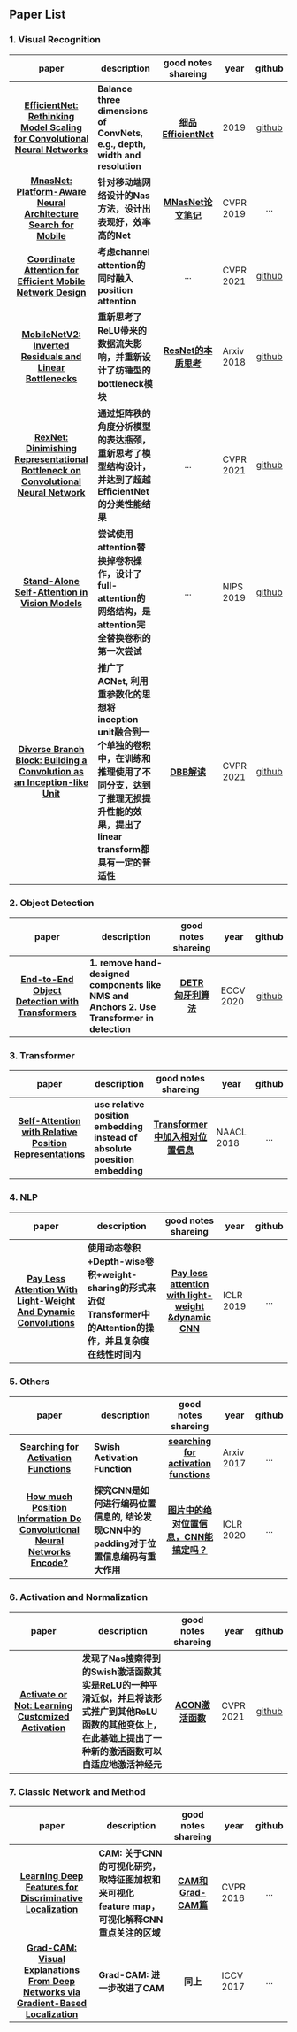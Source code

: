 ## Paper List

### 1. Visual Recognition

|                            paper                             | description                                                  |                     good notes shareing                      | year      |                           github                            |
| :----------------------------------------------------------: | ------------------------------------------------------------ | :----------------------------------------------------------: | --------- | :---------------------------------------------------------: |
| [__EfficientNet: Rethinking Model Scaling for Convolutional Neural Networks__](https://arxiv.org/abs/1905.11946) | __Balance three dimensions of ConvNets, e.g.,  depth, width and resolution__ | [__细品EfficientNet__](https://zhuanlan.zhihu.com/p/137089135)| 2019 | [github](https://github.com/lukemelas/EfficientNet-PyTorch) |
| [__MnasNet: Platform-Aware Neural Architecture Search for Mobile__](https://openaccess.thecvf.com/content_CVPR_2019/papers/Tan_MnasNet_Platform-Aware_Neural_Architecture_Search_for_Mobile_CVPR_2019_paper.pdf) | __针对移动端网络设计的Nas方法，设计出表现好，效率高的Net__   | [__MNasNet论文笔记__](https://zhuanlan.zhihu.com/p/103802311) | CVPR 2019 |                            ...                                 |
| [__Coordinate Attention for Efficient Mobile Network Design__](https://arxiv.org/abs/2103.02907) | __考虑channel attention的同时融入position attention__            |                                   ...                           | CVPR 2021 |  [github](https://github.com/Andrew-Qibin/CoordAttention)   |
| [__MobileNetV2: Inverted Residuals and Linear Bottlenecks__](https://arxiv.org/abs/1801.04381) | __重新思考了ReLU带来的数据流失影响，并重新设计了纺锤型的bottleneck模块__            |           [__ResNet的本质思考__](https://zhuanlan.zhihu.com/p/60668529)   | Arxiv 2018 |  [github](https://github.com/tonylins/pytorch-mobilenet-v2)   |
| [__RexNet: Dinimishing Representational Bottleneck on Convolutional Neural Network__](https://arxiv.org/abs/2007.00992) | __通过矩阵秩的角度分析模型的表达瓶颈，重新思考了模型结构设计，并达到了超越EfficientNet的分类性能结果__            |           ...   | CVPR 2021 |  [github](https://github.com/clovaai/rexnet)   |
| [__Stand-Alone Self-Attention in Vision Models__](https://arxiv.org/abs/1906.05909) | __尝试使用attention替换掉卷积操作，设计了full-attention的网络结构，是attention完全替换卷积的第一次尝试__            |           ...   | NIPS 2019 |  [github](https://github.com/leaderj1001/Stand-Alone-Self-Attention)   |
| [__Diverse Branch Block: Building a Convolution as an Inception-like Unit__](https://arxiv.org/abs/2103.13425) | __推广了ACNet, 利用重参数化的思想将inception unit融合到一个单独的卷积中，在训练和推理使用了不同分支，达到了推理无损提升性能的效果，提出了linear transform都具有一定的普适性__ | [__DBB解读__](https://zhuanlan.zhihu.com/p/360939086) | CVPR 2021 | [github](https://github.com/DingXiaoH/DiverseBranchBlock) |


### 2. Object Detection
|                            paper                             | description                                                  |                     good notes shareing                      | year      |                           github                            |
| :----------------------------------------------------------: | ------------------------------------------------------------ | :----------------------------------------------------------: | --------- | :---------------------------------------------------------: |
| [__End-to-End Object Detection with Transformers__](https://arxiv.org/abs/2005.12872) | __1. remove hand-designed components like NMS and Anchors  2. Use Transformer in detection__ |[__DETR__](https://xmuxg.xmu.edu.cn/xmu/app/214) <br> [__匈牙利算法__](https://zhuanlan.zhihu.com/p/96229700)| ECCV 2020| [github](https://github.com/facebookresearch/detr) |

### 3. Transformer
|                            paper                             | description                                                  |                     good notes shareing                      | year      |                           github                            |
| :----------------------------------------------------------: | ------------------------------------------------------------ | :----------------------------------------------------------: | --------- | :---------------------------------------------------------: |
| [__Self-Attention with Relative Position Representations__](https://arxiv.org/abs/1803.02155) | __use relative position embedding instead of absolute poesition embedding__ |[__Transformer中加入相对位置信息__](https://www.cnblogs.com/d0main/p/10453903.html)| NAACL 2018| ... |

### 4. NLP
|                            paper                             | description                                                  |                     good notes shareing                      | year      |                           github                            |
| :----------------------------------------------------------: | ------------------------------------------------------------ | :----------------------------------------------------------: | --------- | :---------------------------------------------------------: |
| [__Pay Less Attention With Light-Weight And Dynamic Convolutions__](https://openreview.net/pdf?id=SkVhlh09tX)|__使用动态卷积+Depth-wise卷积+weight-sharing的形式来近似Transformer中的Attention的操作，并且复杂度在线性时间内__|[__Pay less attention with light-weight &dynamic CNN__](https://zhuanlan.zhihu.com/p/60482693)| ICLR 2019 | ... |

### 5. Others
|                            paper                             | description                                                  |                     good notes shareing                      | year      |                           github                            |
| :----------------------------------------------------------: | ------------------------------------------------------------ | :----------------------------------------------------------: | --------- | :---------------------------------------------------------: |
| [__Searching for Activation Functions__](https://arxiv.org/abs/1710.05941) | __Swish Activation Function__ |[__searching for activation functions__](https://medium.com/@chia.sheng.chen/6-searching-for-activation-functions-14a3f89b5351)| Arxiv 2017 | ... |
| [__How much Position Information Do Convolutional Neural Networks Encode?__](https://openreview.net/forum?id=rJeB36NKvB) | __探究CNN是如何进行编码位置信息的, 结论发现CNN中的padding对于位置信息编码有重大作用__ |[__图片中的绝对位置信息，CNN能搞定吗？__](https://zhuanlan.zhihu.com/p/114713444)| ICLR 2020 | ... |

### 6. Activation and Normalization
|                            paper                             | description                                                  |                     good notes shareing                      | year      |                           github                            |
| :----------------------------------------------------------: | ------------------------------------------------------------ | :----------------------------------------------------------: | --------- | :---------------------------------------------------------: |
| [__Activate or Not: Learning Customized Activation__](https://arxiv.org/abs/2009.04759) | __发现了Nas搜索得到的Swish激活函数其实是ReLU的一种平滑近似，并且将该形式推广到其他ReLU函数的其他变体上，在此基础上提出了一种新的激活函数可以自适应地激活神经元__ |[__ACON激活函数__](https://zhuanlan.zhihu.com/p/359633625)| CVPR 2021 | [github](https://github.com/nmaac/acon) |

### 7. Classic Network and Method
|paper|description|good notes shareing| year | github |
| :---: | --- | :---: | --- | :---: |
| [__Learning Deep Features for Discriminative Localization__](https://www.cv-foundation.org/openaccess/content_cvpr_2016/html/Zhou_Learning_Deep_Features_CVPR_2016_paper.html) | __CAM: 关于CNN的可视化研究，取特征图加权和来可视化feature map，可视化解释CNN重点关注的区域__|[__CAM和Grad-CAM篇__](https://bindog.github.io/blog/2018/02/10/model-explanation/)|CVPR 2016| ... |
| [__Grad-CAM: Visual Explanations From Deep Networks via Gradient-Based Localization__](https://openaccess.thecvf.com/content_iccv_2017/html/Selvaraju_Grad-CAM_Visual_Explanations_ICCV_2017_paper.html) | __Grad-CAM: 进一步改进了CAM__| __同上__ |ICCV 2017| ... |


